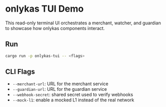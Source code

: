 # onlykas TUI Demo

This read-only terminal UI orchestrates a merchant, watcher, and guardian to showcase how onlykas components interact.

## Run

```bash
cargo run -p onlykas-tui -- <flags>
```

## CLI Flags

- `--merchant-url`: URL for the merchant service
- `--guardian-url`: URL for the guardian service
- `--webhook-secret`: shared secret used to verify webhooks
- `--mock-l1`: enable a mocked L1 instead of the real network
